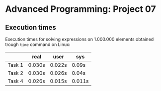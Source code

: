 # Advanced Programming: Project 07

## Execution times

Execution times for solving expressions on 1.000.000 elements obtained trough `time` command on Linux:

|        | real   | user   | sys    |
|--------|--------|--------|--------|
| Task 1 | 0.030s | 0.022s | 0.09s  |
| Task 2 | 0.030s | 0.026s | 0.04s  |
| Task 4 | 0.026s | 0.015s | 0.011s |
